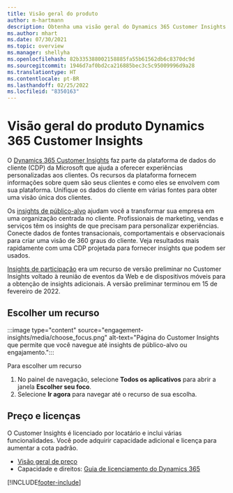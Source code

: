 ```yaml
---
title: Visão geral do produto
author: m-hartmann
description: Obtenha uma visão geral do Dynamics 365 Customer Insights e seus recursos.
ms.author: mhart
ms.date: 07/30/2021
ms.topic: overview
ms.manager: shellyha
ms.openlocfilehash: 82b335388002158885fa55b61562db6c8370dc9d
ms.sourcegitcommit: 1946d7af0bd2ca216885bec3c5c95009996d9a28
ms.translationtype: HT
ms.contentlocale: pt-BR
ms.lasthandoff: 02/25/2022
ms.locfileid: "8350163"
---
```

# <a name="product-overview-for-dynamics-365-customer-insights"></a>Visão geral do produto Dynamics 365 Customer Insights

O [Dynamics 365 Customer Insights](https://dynamics.microsoft.com/ai/customer-insights/) faz parte da plataforma de dados do cliente (CDP) da Microsoft que ajuda a oferecer experiências personalizadas aos clientes. Os recursos da plataforma fornecem informações sobre quem são seus clientes e como eles se envolvem com sua plataforma. Unifique os dados do cliente em várias fontes para obter uma visão única dos clientes.

Os [insights de público-alvo](audience-insights/overview.md) ajudam você a transformar sua empresa em uma organização centrada no cliente. Profissionais de marketing, vendas e serviços têm os insights de que precisam para personalizar experiências. Conecte dados de fontes transacionais, comportamentais e observacionais para criar uma visão de 360 graus do cliente. Veja resultados mais rapidamente com uma CDP projetada para fornecer insights que podem ser usados. 

[Insights de participação](engagement-insights/overview.md) era um recurso de versão preliminar no Customer Insights voltado à reunião de eventos da Web e de dispositivos móveis para a obtenção de insights adicionais. A versão preliminar terminou em 15 de fevereiro de 2022.
 
## <a name="choose-a-capability"></a>Escolher um recurso

:::image type="content" source="engagement-insights/media/choose_focus.png" alt-text="Página do Customer Insights que permite que você navegue até insights de público-alvo ou engajamento.":::

Para escolher um recurso

1. No painel de navegação, selecione **Todos os aplicativos** para abrir a janela **Escolher seu foco**.
1. Selecione **Ir agora** para navegar até o recurso de sua escolha.

## <a name="pricing-and-licensing"></a>Preço e licenças

O Customer Insights é licenciado por locatário e inclui várias funcionalidades. Você pode adquirir capacidade adicional e licença para aumentar a cota padrão. 
- [Visão geral de preço](https://dynamics.microsoft.com/ai/customer-insights/pricing/)
- Capacidade e direitos: [Guia de licenciamento do Dynamics 365](https://go.microsoft.com/fwlink/?LinkId=866544)

[!INCLUDE[footer-include](includes/footer-banner.md)]